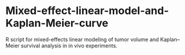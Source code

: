# Mixed-effect-linear-model-and-Kaplan-Meier-curve
R script for mixed-effects linear modeling of tumor volume and Kaplan–Meier survival analysis in in vivo experiments.

